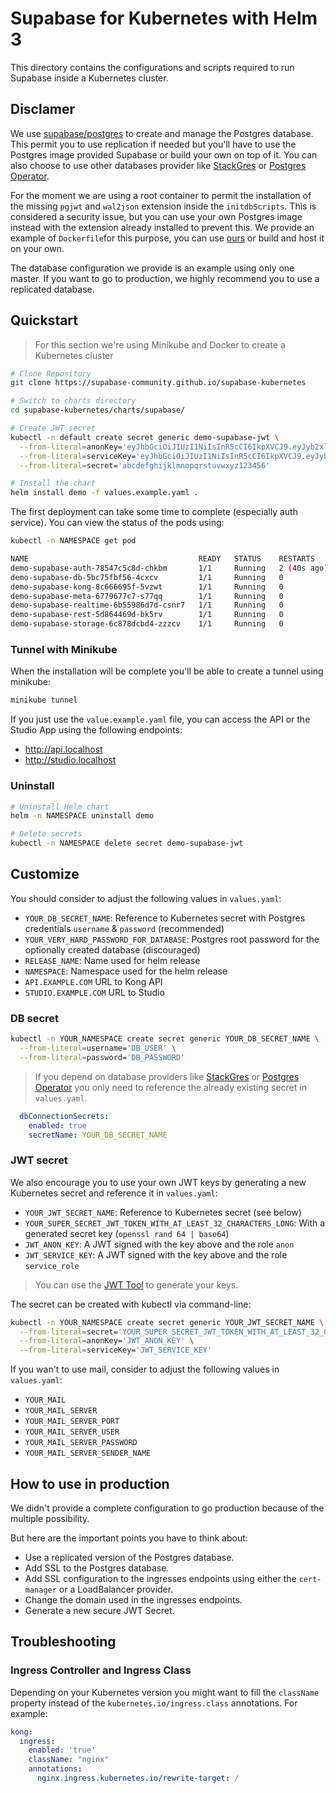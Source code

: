 # Supabase for Kubernetes with Helm 3

This directory contains the configurations and scripts required to run Supabase inside a Kubernetes cluster.

## Disclamer

We use [supabase/postgres](https://hub.docker.com/r/supabase/postgres) to create and manage the Postgres database. This permit you to use replication if needed but you'll have to use the Postgres image provided Supabase or build your own on top of it. You can also choose to use other databases provider like [StackGres](https://stackgres.io/) or [Postgres Operator](https://github.com/zalando/postgres-operator).

For the moment we are using a root container to permit the installation of the missing `pgjwt` and `wal2json` extension inside the `initdbScripts`. This is considered a security issue, but you can use your own Postgres image instead with the extension already installed to prevent this. We provide an example of `Dockerfile`for this purpose, you can use [ours](https://hub.docker.com/r/tdeoliv/supabase-bitnami-postgres) or build and host it on your own.

The database configuration we provide is an example using only one master. If you want to go to production, we highly recommend you to use a replicated database.

## Quickstart

> For this section we're using Minikube and Docker to create a Kubernetes cluster

```bash
# Clone Repository
git clone https://supabase-community.github.io/supabase-kubernetes

# Switch to charts directory
cd supabase-kubernetes/charts/supabase/

# Create JWT secret
kubectl -n default create secret generic demo-supabase-jwt \
  --from-literal=anonKey='eyJhbGciOiJIUzI1NiIsInR5cCI6IkpXVCJ9.eyJyb2xlIjoiYW5vbiIsImlhdCI6MTY0MDMwMDQwMCwiZXhwIjoxNzk4MDY2ODAwfQ.JaEiRNdyxX3Pk6XupxauDazXeadLTgTHz5cV7joUrQE' \
  --from-literal=serviceKey='eyJhbGciOiJIUzI1NiIsInR5cCI6IkpXVCJ9.eyJyb2xlIjoic2VydmljZV9yb2xlIiwiaWF0IjoxNjQwMzAwNDAwLCJleHAiOjE3OTgwNjY4MDB9.sUJPVrhMsSaLgizyCWIgNOIRmjavxDB4Lm3hzb4dC5U' \
  --from-literal=secret='abcdefghijklmnopqrstuvwxyz123456'

# Install the chart
helm install demo -f values.example.yaml .
```

The first deployment can take some time to complete (especially auth service). You can view the status of the pods using:

```bash
kubectl -n NAMESPACE get pod 

NAME                                      READY   STATUS    RESTARTS      AGE
demo-supabase-auth-78547c5c8d-chkbm       1/1     Running   2 (40s ago)   47s
demo-supabase-db-5bc75fbf56-4cxcv         1/1     Running   0             47s
demo-supabase-kong-8c666695f-5vzwt        1/1     Running   0             47s
demo-supabase-meta-6779677c7-s77qq        1/1     Running   0             47s
demo-supabase-realtime-6b55986d7d-csnr7   1/1     Running   0             47s
demo-supabase-rest-5d864469d-bk5rv        1/1     Running   0             47s
demo-supabase-storage-6c878dcbd4-zzzcv    1/1     Running   0             47s
```

### Tunnel with Minikube

When the installation will be complete you'll be able to create a tunnel using minikube:

```bash
minikube tunnel
```

If you just use the `value.example.yaml` file, you can access the API or the Studio App using the following endpoints:

- <http://api.localhost>
- <http://studio.localhost>

### Uninstall

```Bash
# Uninstall Helm chart
helm -n NAMESPACE uninstall demo 

# Delete secrets
kubectl -n NAMESPACE delete secret demo-supabase-jwt
```

## Customize

You should consider to adjust the following values in `values.yaml`:

- `YOUR_DB_SECRET_NAME`: Reference to Kubernetes secret with Postgres credentials `username` & `password` (recommended)
- `YOUR_VERY_HARD_PASSWORD_FOR_DATABASE`: Postgres root password for the optionally created database (discouraged)
- `RELEASE_NAME`: Name used for helm release
- `NAMESPACE`: Namespace used for the helm release
- `API.EXAMPLE.COM` URL to Kong API
- `STUDIO.EXAMPLE.COM` URL to Studio

### DB secret

```bash
kubectl -n YOUR_NAMESPACE create secret generic YOUR_DB_SECRET_NAME \
  --from-literal=username='DB_USER' \
  --from-literal=password='DB_PASSWORD'
```

> If you depend on database providers like [StackGres](https://stackgres.io/) or [Postgres Operator](https://github.com/zalando/postgres-operator) you only need to reference the already existing secret in `values.yaml`.

```yaml
  dbConnectionSecrets:
    enabled: true
    secretName: YOUR_DB_SECRET_NAME
```

### JWT secret

We also encourage you to use your own JWT keys by generating a new Kubernetes secret and reference it in `values.yaml`:

- `YOUR_JWT_SECRET_NAME`: Reference to Kubernetes secret (see below)
- `YOUR_SUPER_SECRET_JWT_TOKEN_WITH_AT_LEAST_32_CHARACTERS_LONG`: With a generated secret key (`openssl rand 64 | base64`)
- `JWT_ANON_KEY`: A JWT signed with the key above and the role `anon`
- `JWT_SERVICE_KEY`: A JWT signed with the key above and the role `service_role`

> You can use the [JWT Tool](https://supabase.com/docs/guides/hosting/overview#api-keys) to generate your keys.

The secret can be created with kubectl via command-line:

```bash
kubectl -n YOUR_NAMESPACE create secret generic YOUR_JWT_SECRET_NAME \
  --from-literal=secret='YOUR_SUPER_SECRET_JWT_TOKEN_WITH_AT_LEAST_32_CHARACTERS_LONG' \
  --from-literal=anonKey='JWT_ANON_KEY' \
  --from-literal=serviceKey='JWT_SERVICE_KEY'
```

If you wan't to use mail, consider to adjust the following values in `values.yaml`:

- `YOUR_MAIL`
- `YOUR_MAIL_SERVER`
- `YOUR_MAIL_SERVER_PORT`
- `YOUR_MAIL_SERVER_USER`
- `YOUR_MAIL_SERVER_PASSWORD`
- `YOUR_MAIL_SERVER_SENDER_NAME`

## How to use in production

We didn't provide a complete configuration to go production because of the multiple possibility.

But here are the important points you have to think about:

- Use a replicated version of the Postgres database.
- Add SSL to the Postgres database.
- Add SSL configuration to the ingresses endpoints using either the `cert-manager` or a LoadBalancer provider.
- Change the domain used in the ingresses endpoints.
- Generate a new secure JWT Secret.

## Troubleshooting

### Ingress Controller and Ingress Class

Depending on your Kubernetes version you might want to fill the `className` property instead of the `kubernetes.io/ingress.class` annotations. For example:

```yml
kong:
  ingress:
    enabled: 'true'
    className: "nginx"
    annotations:
      nginx.ingress.kubernetes.io/rewrite-target: /
```
